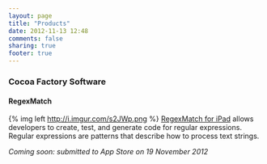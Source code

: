 ```yaml
---
layout: page
title: "Products"
date: 2012-11-13 12:48
comments: false
sharing: true
footer: true
---
```

### Cocoa Factory Software ###

#### RegexMatch ####
{% img left http://i.imgur.com/s2JWp.png %} [RegexMatch for iPad](/products/regexmatch) allows developers to create, test, and generate code for regular expressions.  Regular expressions are patterns that describe how to process text strings.

_Coming soon: submitted to App Store on 19 November 2012_